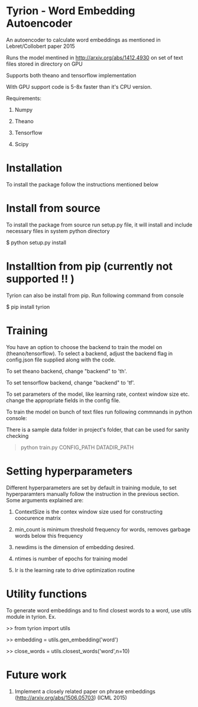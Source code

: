 # Tyrion - Word Embedding Autoencoder

An autoencoder to calculate word embeddings as mentioned in Lebret/Collobert paper 2015

Runs the model mentined in http://arxiv.org/abs/1412.4930 on set of text files stored in directory on GPU

Supports both theano and tensorflow implementation

With GPU support code is 5-8x faster than it's CPU version. 

Requirements:

1. Numpy 

2. Theano 

3. Tensorflow 

3. Scipy 

# Installation 

To install the package follow the instructions mentioned below 

# Install from source 

To install the package from source run setup.py file, it will install and include necessary files in system python directory

$ python setup.py install 

# Installtion from pip (currently not supported !! )

Tyrion can also be install from pip. Run following command from console

$ pip install tyrion

# Training

You have an option to choose the backend to train the model on (theano/tensorflow). To select a backend, adjust the backend flag in config.json file supplied along with the code. 

To set theano backend, change "backend" to 'th'.

To set tensorflow backend, change "backend" to 'tf'.

To set parameters of the model, like learning rate, context window size etc. change the appropriate fields in the config file.

To train the model on bunch of text files run following commnands in python console:

There is a sample data folder in project's folder, that can be used for sanity checking

> python train.py CONFIG_PATH DATADIR_PATH

# Setting hyperparameters

Different hyperparameters are set by default in training module, to set hyperparamters manually follow the instruction in the previous section. Some arguments explained are:


1. ContextSize is the contex window size used for constructing coocurence matrix

2. min_count is minimum threshold frequency for words, removes garbage words below this frequency

3. newdims is the dimension of embedding desired.

4. ntimes is number of epochs for training model

5. lr is the learning rate to drive optimization routine

# Utility functions

To generate word embeddings and to find closest words to a word, use utils module in tyrion. Ex.

\>> from tyrion import utils

\>> embedding = utils.gen_embedding('word')

\>> close_words = utils.closest_words('word',n=10)


# Future work

1. Implement a closely related paper on phrase embeddings (http://arxiv.org/abs/1506.05703) (ICML 2015)
